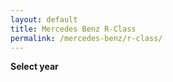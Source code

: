 ```yaml
---
layout: default
title: Mercedes Benz R-Class
permalink: /mercedes-benz/r-class/
---
```

**Select year**
